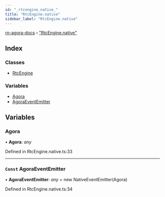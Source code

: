 ```yaml
---
id: "_rtcengine_native_"
title: "RtcEngine.native"
sidebar_label: "RtcEngine.native"
---
```


[rn-agora-docs](../globals.md) › ["RtcEngine.native"](_rtcengine_native_.md)

## Index

### Classes

* [RtcEngine](../classes/_rtcengine_native_.rtcengine.md)

### Variables

* [Agora](_rtcengine_native_.md#agora)
* [AgoraEventEmitter](_rtcengine_native_.md#const-agoraeventemitter)

## Variables

###  Agora

• **Agora**: *any*

Defined in RtcEngine.native.ts:33

___

### `Const` AgoraEventEmitter

• **AgoraEventEmitter**: *any* = new NativeEventEmitter(Agora)

Defined in RtcEngine.native.ts:34
